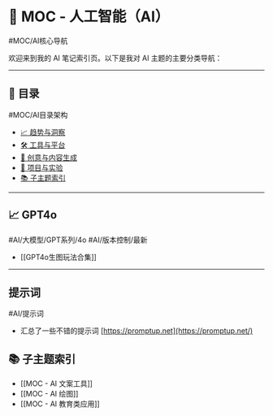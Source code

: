 # 🧠 MOC - 人工智能（AI）
#MOC/AI核心导航

欢迎来到我的 AI 笔记索引页。以下是我对 AI 主题的主要分类导航：

---

## 🧭 目录
#MOC/AI目录架构
- [📈 趋势与洞察](#趋势与洞察)
- [🛠 工具与平台](#工具与平台)
- [🎨 创意与内容生成](#创意与内容生成)
- [🧪 项目与实验](#项目与实验)
- [📚 子主题索引](#子主题索引)

---

## 📈 GPT4o
#AI/大模型/GPT系列/4o  #AI/版本控制/最新
- [[GPT4o生图玩法合集]]

---

## 提示词
#AI/提示词

- 汇总了一些不错的提示词
[https://promptup.net](https://promptup.net/)
## 📚 子主题索引
- [[MOC - AI 文案工具]]
- [[MOC - AI 绘图]]
- [[MOC - AI 教育类应用]]
